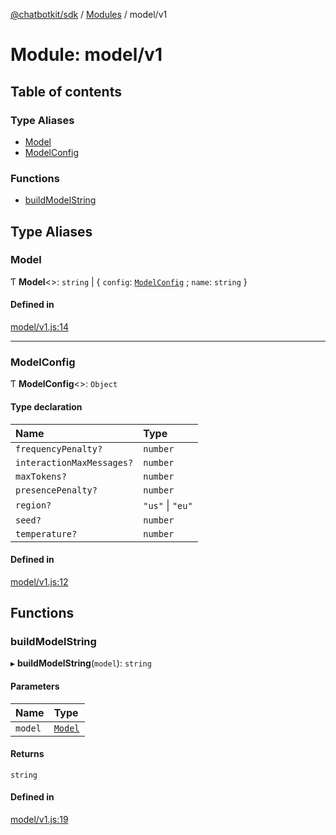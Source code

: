 [@chatbotkit/sdk](../README.md) / [Modules](../modules.md) / model/v1

# Module: model/v1

## Table of contents

### Type Aliases

- [Model](model_v1.md#model)
- [ModelConfig](model_v1.md#modelconfig)

### Functions

- [buildModelString](model_v1.md#buildmodelstring)

## Type Aliases

### Model

Ƭ **Model**\<\>: `string` \| \{ `config`: [`ModelConfig`](model_v1.md#modelconfig) ; `name`: `string`  }

#### Defined in

[model/v1.js:14](https://github.com/chatbotkit/node-sdk/blob/main/packages/sdk/src/model/v1.js#L14)

___

### ModelConfig

Ƭ **ModelConfig**\<\>: `Object`

#### Type declaration

| Name | Type |
| :------ | :------ |
| `frequencyPenalty?` | `number` |
| `interactionMaxMessages?` | `number` |
| `maxTokens?` | `number` |
| `presencePenalty?` | `number` |
| `region?` | ``"us"`` \| ``"eu"`` |
| `seed?` | `number` |
| `temperature?` | `number` |

#### Defined in

[model/v1.js:12](https://github.com/chatbotkit/node-sdk/blob/main/packages/sdk/src/model/v1.js#L12)

## Functions

### buildModelString

▸ **buildModelString**(`model`): `string`

#### Parameters

| Name | Type |
| :------ | :------ |
| `model` | [`Model`](model_v1.md#model) |

#### Returns

`string`

#### Defined in

[model/v1.js:19](https://github.com/chatbotkit/node-sdk/blob/main/packages/sdk/src/model/v1.js#L19)
